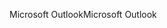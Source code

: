 <span data-ttu-id="53f14-101">Microsoft Outlook</span><span class="sxs-lookup"><span data-stu-id="53f14-101">Microsoft Outlook</span></span>